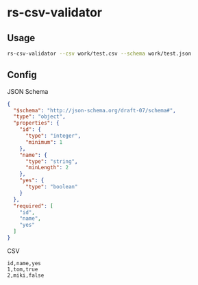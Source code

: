 # rs-csv-validator

## Usage

```bash
rs-csv-validator --csv work/test.csv --schema work/test.json
```

## Config

JSON Schema

```json
{
  "$schema": "http://json-schema.org/draft-07/schema#",
  "type": "object",
  "properties": {
    "id": {
      "type": "integer",
      "minimum": 1
    },
    "name": {
      "type": "string",
      "minLength": 2
    },
    "yes": {
      "type": "boolean"
    }
  },
  "required": [
    "id",
    "name",
    "yes"
  ]
}
```

CSV

```text
id,name,yes
1,tom,true
2,miki,false
```